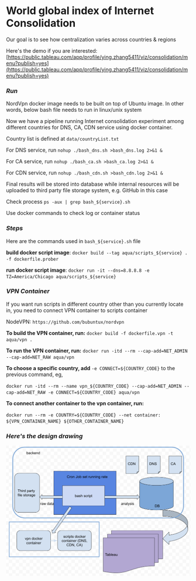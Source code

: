 # World global index of Internet Consolidation
Our goal is to see how centralization varies across countries & regions

Here's the demo if you are interested: [https://public.tableau.com/app/profile/ying.zhang5411/viz/consolidation/menu?publish=yes](https://public.tableau.com/app/profile/ying.zhang5411/viz/consolidation/menu?publish=yes)

### *Run*

NordVpn docker image needs to be built on top of Ubuntu image. In other words, below bash file needs to run in linux/unix system 

Now we have a pipeline running Internet consolidation experiment among different countries for DNS, CA, CDN service using docker container. 

Country list is defined at `data/countryList.txt`

For DNS service, run `nohup ./bash_dns.sh >bash_dns.log 2>&1 &` 

For CA service, run `nohup ./bash_ca.sh >bash_ca.log 2>&1 &` 

For CDN service, run `nohup ./bash_cdn.sh >bash_cdn.log 2>&1 &`

Final results will be stored into database while internal resources will be uploaded to third party file storage system, e.g. GitHub in this case

Check process `ps -aux | grep bash_${service}.sh`

Use docker commands to check log or container status

### *Steps*

Here are the commands used in `bash_${service}.sh` file

**build docker script image**: `docker build --tag aqua/scripts_${service} . -f dockerfile.prober`

**run docker script image**: `docker run -it --dns=8.8.8.8 -e TZ=America/Chicago aqua/scripts_${service}`

### *VPN Container*

If you want run scripts in different country other than you currently locate in, you need to connect VPN container to scripts container

NodeVPN: `https://github.com/bubuntux/nordvpn`

**To build the VPN container, run:**  `docker build -f dockerfile.vpn -t aqua/vpn .`

**To run the VPN container, run:** `docker run -itd --rm --cap-add=NET_ADMIN --cap-add=NET_RAW aqua/vpn`

**To choose a specific country, add** `-e CONNECT=${COUNTRY_CODE}` to the previous command, eg, 

`docker run -itd --rm --name vpn_${COUNTRY_CODE} --cap-add=NET_ADMIN --cap-add=NET_RAW -e CONNECT=${COUNTRY_CODE} aqua/vpn`

**To connect another container to the vpn container, run:**

`docker run --rm -e COUNTRY=${COUNTRY_CODE} --net container: ${VPN_CONTAINER_NAME} ${OTHER_CONTAINER_NAME}`

### *Here's the design drawing*

![](design.png)